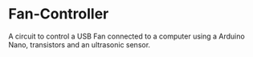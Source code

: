 # Fan-Controller
A circuit to control a USB Fan connected to a computer using a Arduino Nano, transistors and an ultrasonic sensor.
